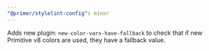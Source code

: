 ```yaml
---
"@primer/stylelint-config": minor
---
```


Adds new plugin: `new-color-vars-have-fallback` to check that if new Primitive v8 colors are used, they have a fallback value.
